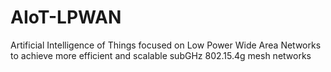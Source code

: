 # AIoT-LPWAN
Artificial Intelligence of Things focused on Low Power Wide Area Networks to achieve more efficient and scalable subGHz 802.15.4g mesh networks
